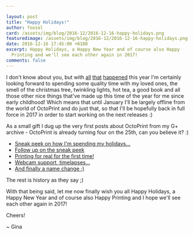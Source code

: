 ```yaml
---

layout: post
title: "Happy Holidays!"
author: foosel
card: /assets/img/blog/2016-12/2016-12-16-happy-holidays.png
featuredimage: /assets/img/blog/2016-12/2016-12-16-happy-holidays.png
date: 2016-12-16 17:45:00 +0100
excerpt: Happy Holidays, a Happy New Year and of course also Happy 
  Printing and we'll see each other again in 2017! 
comments: false
---
```


I don't know about you, but with 
[all](/blog/2016/04/13/i-need-your-support/) [that](/blog/2016/05/25/state-of-octoprint)
[happened](/blog/2016/12/08/new-release-1.3.0/) this year I'm certainly 
looking forward to spending some quality time with my loved ones, 
the smell of the christmas tree, twinkling lights, hot tea, a good book 
and all those other nice things that've made up this time of the year for
me since early childhood! Which means
that until January I'll be largely offline from the world of OctoPrint
and do just that, so that I'll be hopefully back in full force
in 2017 in order to start working on the next releases :)

As a small gift I dug up the very first posts about OctoPrint from my G+ 
archive - OctoPrint is already turning four on the 25th, can you believe it? :)

  * [Sneak peek on how I'm spending my holidays...](https://plus.google.com/u/0/+GinaH%C3%A4u%C3%9Fge/posts/CMTi1B3kWuP)
  * [Follow up on the sneak peek](https://plus.google.com/u/0/+GinaH%C3%A4u%C3%9Fge/posts/6d6c2VBsuXT)
  * [Printing for real for the first time!](https://plus.google.com/u/0/+GinaH%C3%A4u%C3%9Fge/posts/5BbpvJATWKr)
  * [Webcam support, timelapses...](https://plus.google.com/u/0/+GinaH%C3%A4u%C3%9Fge/posts/91bgT8eGioW)
  * [And finally a name change ;)](https://plus.google.com/u/0/+GinaH%C3%A4u%C3%9Fge/posts/UmLD5mW8yBQ)

The rest is history as they say ;)

With that being said, let me now finally wish you all Happy Holidays, 
a Happy New Year and of course also Happy Printing and I hope we'll see 
each other again in 2017!

Cheers!

~ Gina
